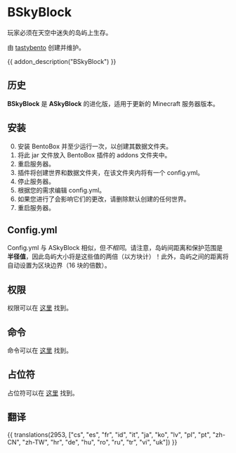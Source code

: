 # BSkyBlock

玩家必须在天空中迷失的岛屿上生存。

由 [tastybento](https://github.com/tastybento) 创建并维护。

{{ addon_description("BSkyBlock") }}

## 历史
**BSkyBlock** 是 **ASkyBlock** 的进化版，适用于更新的 Minecraft 服务器版本。

## 安装

0. 安装 BentoBox 并至少运行一次，以创建其数据文件夹。
1. 将此 jar 文件放入 BentoBox 插件的 addons 文件夹中。
2. 重启服务器。
3. 插件将创建世界和数据文件夹，在该文件夹内将有一个 config.yml。
4. 停止服务器。
5. 根据您的需求编辑 config.yml。
6. 如果您进行了会影响它们的更改，请删除默认创建的任何世界。
7. 重启服务器。

## Config.yml

Config.yml 与 ASkyBlock 相似，但*不相同*。请注意，岛屿间距离和保护范围是**半径值**，因此岛屿大小将是这些值的两倍（以方块计）！此外，岛屿之间的距离将自动设置为区块边界（16 块的倍数）。

## 权限

权限可以在 [这里](Permissions) 找到。

## 命令

命令可以在 [这里](Commands) 找到。

## 占位符

占位符可以在 [这里](Placeholders) 找到。

## 翻译

{{ translations(2953, ["cs", "es", "fr", "id", "it", "ja", "ko", "lv", "pl", "pt", "zh-CN", "zh-TW", "hr", "de", "hu", "ro", "ru", "tr", "vi", "uk"]) }}